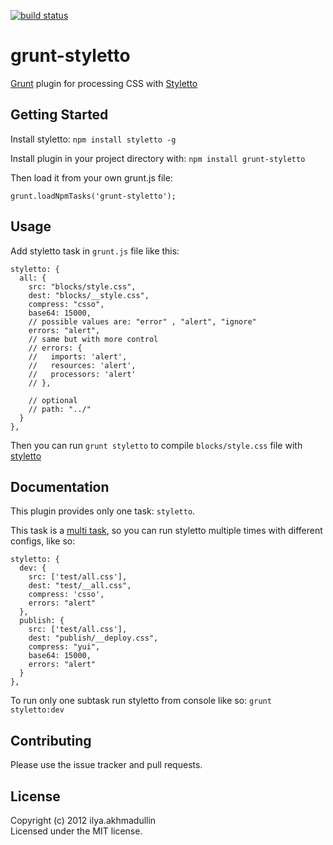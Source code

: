 [![build status](https://secure.travis-ci.org/i-akhmadullin/grunt-styletto.png)](http://travis-ci.org/i-akhmadullin/grunt-styletto)
# grunt-styletto

[Grunt](https://github.com/cowboy/grunt) plugin for processing CSS with [Styletto](https://github.com/jetstyle/styletto)

## Getting Started
Install styletto: `npm install styletto -g`  

Install plugin in your project directory with: `npm install grunt-styletto`  

Then load it from your own grunt.js file:

`grunt.loadNpmTasks('grunt-styletto');`

## Usage
Add styletto task in `grunt.js` file like this:
```
styletto: {
  all: {
    src: "blocks/style.css",
    dest: "blocks/__style.css",
    compress: "csso",
    base64: 15000,
    // possible values are: "error" , "alert", "ignore"
    errors: "alert",
    // same but with more control
    // errors: {
    //   imports: 'alert',
    //   resources: 'alert',
    //   processors: 'alert'
    // },

    // optional
    // path: "../"
  }
},
```
Then you can run `grunt styletto` to compile `blocks/style.css` file with [styletto](https://github.com/jetstyle/styletto)  

## Documentation

This plugin provides only one task: `styletto`.  

This task is a [multi task][types_of_tasks], so you can run styletto multiple times with different configs, like so:  
  
```
styletto: {
  dev: {
    src: ['test/all.css'],
    dest: "test/__all.css",
    compress: 'csso',
    errors: "alert"
  },
  publish: {
    src: ['test/all.css'],
    dest: "publish/__deploy.css",
    compress: "yui",
    base64: 15000,
    errors: "alert"
  }
},
```
To run only one subtask run styletto from console like so: `grunt styletto:dev`  



## Contributing
Please use the issue tracker and pull requests.

## License
Copyright (c) 2012 ilya.akhmadullin  
Licensed under the MIT license.  


[types_of_tasks]: https://github.com/cowboy/grunt/blob/master/docs/types_of_tasks.md